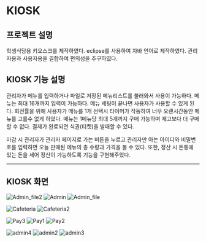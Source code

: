 # KIOSK

## 프로젝트 설명
학생식당용 키오스크를 제작하였다. eclipse를 사용하여 자바 언어로 제작하였다. 
관리자용과 사용자용을 결합하여 편의성을 추구하였다.

## KIOSK 기능 설명
관리자가 메뉴를 입력하거나 파일로 저장된 메뉴리스트를 불러와서 사용이 가능하다. 메뉴는 최대 16개까지 입력이 가능하다.
메뉴 세팅이 끝나면 사용자가 사용할 수 있게 된다. 회전률을 위해 사용자가 메뉴를 1개 선택시 타이머가 작동하여 너무 오랜시간동안 메뉴를 고를수 없게 하였다.
메뉴는 1메뉴당 최대 5개까지 구매 가능하며 재고보다 더 구매할 수 없다. 결제가 완료되면 식권(티켓)을 발매할 수 있다.

마감 시 관리자가 관리자 페이지로 가는 버튼을 누르고 관리자만 아는 아이디와 비밀번호를 입력하면 오늘 판매된 메뉴의 총 수량과 가격을 볼 수 있다.
또한, 정산 시 돈통에 있는 돈을 세어 정산이 가능하도록 기능을 구현해주었다. 

---
## KIOSK 화면
![Admin_file2](https://user-images.githubusercontent.com/59429551/105854517-57088080-602a-11eb-97da-cae6eb222b0b.png) ![Admin](https://user-images.githubusercontent.com/59429551/105854525-57a11700-602a-11eb-9898-b526694c418f.png) ![Admin_file](https://user-images.githubusercontent.com/59429551/105854526-5839ad80-602a-11eb-84f5-f1af45269d5e.png)

![Cafeteria](https://user-images.githubusercontent.com/59429551/105854588-6ab3e700-602a-11eb-8aad-049cc781f074.png) ![Cafeteria2](https://user-images.githubusercontent.com/59429551/105854591-6b4c7d80-602a-11eb-83a2-9c4079213e21.png)

![Pay3](https://user-images.githubusercontent.com/59429551/105854627-76071280-602a-11eb-9aa0-d4d9a82dda37.png) ![Pay1](https://user-images.githubusercontent.com/59429551/105854630-769fa900-602a-11eb-9286-9e4c001551d9.png) ![Pay2](https://user-images.githubusercontent.com/59429551/105854632-77383f80-602a-11eb-987b-5becbb9bb44e.png)

![admin4](https://user-images.githubusercontent.com/59429551/105854671-861ef200-602a-11eb-8ee2-4dcc4e2425a4.png) ![admin2](https://user-images.githubusercontent.com/59429551/105854675-86b78880-602a-11eb-87ee-64f73a1256e9.png) ![admin3](https://user-images.githubusercontent.com/59429551/105854676-87501f00-602a-11eb-95dd-756a1956c0b8.png)

















